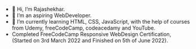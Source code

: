 - 👋 Hi, I’m Rajashekhar.
- 👀 I’m an aspiring WebDeveloper.
- 🌱 I’m currently learning HTML, CSS, JavaScript, with the help of courses from Udemy, freeCodeCamp, codeacedamy and YouTube.
- Completed FreeCodeCamp Responsive WebDesign Certification, (Started on 3rd March 2022 and Finished on 5th of June 2022).
